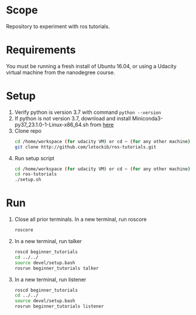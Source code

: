 # Scope

Repository to experiment with ros tutorials.

# Requirements

You must be running a fresh install of Ubuntu 16.04, or using a Udacity virtual machine from the nanodegree course.

# Setup

1. Verify python is version 3.7 with command `python --version`
2. If python is not version 3.7, download and install Miniconda3-py37_23.1.0-1-Linux-x86_64.sh from [here](https://repo.anaconda.com/miniconda/)
3. Clone repo
    ```bash
    cd /home/workspace (for udacity VM) or cd ~ (for any other machine)
    git clone http://github.com/lotockib/ros-tutorials.git
    ```
4. Run setup script
    ```bash
    cd /home/workspace (for udacity VM) or cd ~ (for any other machine)
    cd ros-tutorials
    ./setup.sh
    ```

# Run

1. Close all prior terminals. In a new terminal, run roscore
    ```bash
    roscore
    ```

2. In a new terminal, run talker
    ```bash
    roscd beginner_tutorials
    cd ../../
    source devel/setup.bash
    rosrun beginner_tutorials talker
    ```

3. In a new terminal, run listener
    ```bash
    roscd beginner_tutorials
    cd ../../
    source devel/setup.bash
    rosrun beginner_tutorials listener
    ```    